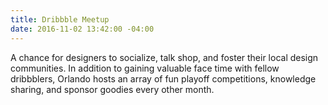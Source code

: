 ```yaml
---
title: Dribbble Meetup
date: 2016-11-02 13:42:00 -04:00
---
```


A chance for designers to socialize, talk shop, and foster their local design communities. In addition to gaining valuable face time with fellow dribbblers, Orlando hosts an array of fun playoff competitions, knowledge sharing, and sponsor goodies every other month.